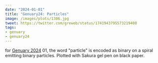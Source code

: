 ```yaml
---
date: "2024-01-01"
title: "Genuary24: Particles"
image: /images/plots/1306.jpg
tweet: https://twitter.com/greweb/status/1741943795573219408
tags:
- genuary
- genuary24
---
```


for [Genuary 2024](https://genuary.art) 01, the word "particle" is encoded as binary on a spiral emitting binary particles. Plotted with Sakura gel pen on black paper.